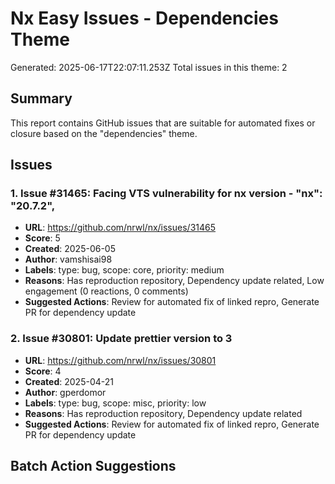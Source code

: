 # Nx Easy Issues - Dependencies Theme

Generated: 2025-06-17T22:07:11.253Z
Total issues in this theme: 2

## Summary

This report contains GitHub issues that are suitable for automated fixes or closure based on the "dependencies" theme.

## Issues

### 1. Issue #31465: Facing VTS vulnerability for nx version - "nx": "20.7.2",

- **URL**: https://github.com/nrwl/nx/issues/31465
- **Score**: 5
- **Created**: 2025-06-05
- **Author**: vamshisai98
- **Labels**: type: bug, scope: core, priority: medium
- **Reasons**: Has reproduction repository, Dependency update related, Low engagement (0 reactions, 0 comments)
- **Suggested Actions**: Review for automated fix of linked repro, Generate PR for dependency update

### 2. Issue #30801: Update prettier version to 3

- **URL**: https://github.com/nrwl/nx/issues/30801
- **Score**: 4
- **Created**: 2025-04-21
- **Author**: gperdomor
- **Labels**: type: bug, scope: misc, priority: low
- **Reasons**: Has reproduction repository, Dependency update related
- **Suggested Actions**: Review for automated fix of linked repro, Generate PR for dependency update


## Batch Action Suggestions

